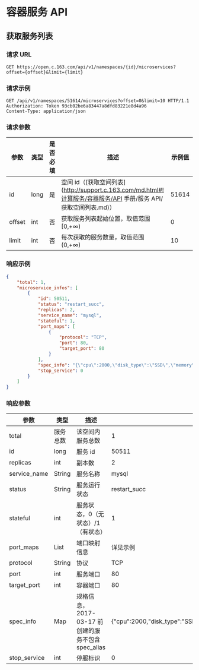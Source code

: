 # 容器服务 API

## 获取服务列表

### 请求 URL

`GET https://open.c.163.com/api/v1/namespaces/{id}/microservices?offset={offset}&limit={limit}`

### 请求示例

```http
GET /api/v1/namespaces/51614/microservices?offset=0&limit=10 HTTP/1.1
Authorization: Token 93cb02be6a83447a8dfd83221e8d4a96
Content-Type: application/json
```
### 请求参数

|  参数  | 类型 | 是否必填 |                   描述                  | 示例值 |
| ------ | ---- | -------- | --------------------------------------- | ------ |
| id     | long | 是       | 空间 id（[获取空间列表](http://support.c.163.com/md.html#!计算服务/容器服务/API 手册/服务 API/获取空间列表.md)） |  51614 |
| offset | int  | 否       | 获取服务列表起始位置，取值范围 [0,+∞)   |      0 |
| limit  | int  | 否       | 每次获取的服务数量，取值范围 (0,+∞)     |     10 |


### 响应示例

```json
{
    "total": 1,
    "microservice_infos": [
        {
            "id": 50511,
            "status": "restart_succ",
            "replicas": 2,
            "service_name": "mysql",
            "stateful": 1,
            "port_maps": [
                {
                    "protocol": "TCP",
                    "port": 80,
                    "target_port": 80
                }
            ],
            "spec_info": "{\"cpu\":2000,\"disk_type\":\"SSD\",\"memory\":2147483648,\"spec_alias\":\"C2M2S20\",\"storage\":20}",  //2017-03-17 前创建的服务不包含 spec_alias
            "stop_service": 0
        }
    ]
}
```

### 响应参数

|     参数     |   类型   |                        描述                        |                                                示例值                                                |
|--------------|----------|----------------------------------------------------|------------------------------------------------------------------------------------------------------|
| total        | 服务总数 | 该空间内服务总数                                   | 1                                                                                                    |
| id           | long     | 服务 id                                            | 50511                                                                                                |
| replicas     | int      | 副本数                                             | 2                                                                                                    |
| service_name | String   | 服务名称                                           | mysql                                                                                                |
| status       | String   | 服务运行状态                                       | restart_succ                                                                                         |
| stateful     | int      | 服务状态，0（无状态）/1（有状态）                  | 1                                                                                                    |
| port_maps    | List     | 端口映射信息                                       | 详见示例                                                                                             |
| protocol     | String   | 协议                                               | TCP                                                                                                  |
| port         | int      | 服务端口                                           | 80                                                                                                   |
| target_port  | int      | 容器端口                                           | 80                                                                                                   |
| spec_info    | Map      | 规格信息，2017-03-17 前创建的服务不包含 spec_alias | {\"cpu\":2000,\"disk_type\":\"SSD\",\"memory\":2147483648,\"spec_alias\":\"C2M2S20\",\"storage\":20} |
| stop_service | int      | 停服标识                                           | 0                                                                                                    |
